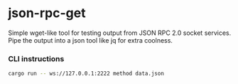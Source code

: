 json-rpc-get
============

Simple wget-like tool for testing output from JSON RPC 2.0 socket services. Pipe the output into a json tool like jq for extra coolness.

### CLI instructions

```bash
cargo run -- ws://127.0.0.1:2222 method data.json
```
